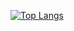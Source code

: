 [![Top Langs](https://github-readme-stats.vercel.app/api/top-langs/?username=alyshapm)](https://github.com/anuraghazra/github-readme-stats&theme=radical)
